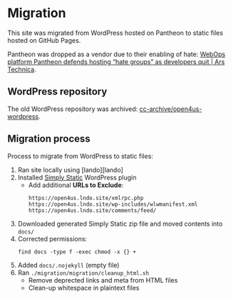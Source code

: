 # Migration

This site was migrated from WordPress hosted on Pantheon to static files hosted
on GitHub Pages.

Pantheon was dropped as a vendor due to their enabling of hate: [WebOps
platform Pantheon defends hosting “hate groups” as developers quit | Ars
Technica][ars].

[ars]: https://arstechnica.com/tech-policy/2023/04/webops-platform-pantheon-defends-hosting-hate-groups-as-developers-quit/


## WordPress repository

The old WordPress repository was archived:
[cc-archive/open4us-wordpress][ccarchive].

[ccarchive]: https://github.com/cc-archive/open4us-wordpress


## Migration process

Process to migrate from WordPress to static files:

1. Ran site locally using [lando][lando]
2. Installed [Simply Static][simplystatic] WordPress plugin
   - Add additional **URLs to Exclude**:
        ```
        https://open4us.lndo.site/xmlrpc.php
        https://open4us.lndo.site/wp-includes/wlwmanifest.xml
        https://open4us.lndo.site/comments/feed/
        ```
3. Downloaded generated Simply Static zip file and moved contents into `docs/`
4. Corrected permissions:
    ```shell
    find docs -type f -exec chmod -x {} +
    ```
5. Added `docs/.nojekyll` (empty file)
6. Ran `./migration/migration/cleanup_html.sh`
   - Remove deprected links and meta from HTML files
   - Clean-up whitespace in plaintext files

[land]: https://lando.dev/
[simplystatic]: https://wordpress.org/plugins/simply-static/
